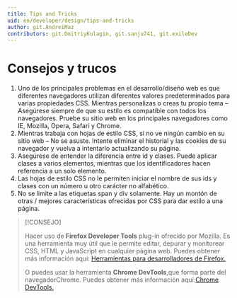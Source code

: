 ```yaml
---
title: Tips and Tricks
uid: en/developer/design/tips-and-tricks
author: git.AndreiMaz
contributors: git.DmitriyKulagin, git.sanju741, git.exileDev
---
```


# Consejos y trucos

1. Uno de los principales problemas en el desarrollo/diseño web es que diferentes navegadores utilizan diferentes valores predeterminados para varias propiedades CSS. Mientras personalizas o creas tu propio tema – Asegúrese siempre de que su estilo es compatible con todos los navegadores. Pruebe su sitio web en los principales navegadores como IE, Mozilla, Opera, Safari y Chrome.
1. Mientras trabaja con hojas de estilo CSS, si no ve ningún cambio en su sitio web – No se asuste. Intente eliminar el historial y las cookies de su navegador y vuelva a intentarlo actualizando su página.
1. Asegúrese de entender la diferencia entre id y clases. Puede aplicar clases a varios elementos, mientras que los identificadores hacen referencia a un solo elemento.
1. Las hojas de estilo CSS no le permiten iniciar el nombre de sus ids y clases con un número u otro carácter no alfabético.
1. No se limite a las etiquetas span y div solamente. Hay un montón de otras / mejores características ofrecidas por CSS para dar estilo a una página.

> [!CONSEJO]
>
> Hacer uso de  **Firefox Developer Tools**  plug-in ofrecido por Mozilla. Es una herramienta muy útil que le permite editar, depurar y monitorear CSS, HTML y JavaScript en cualquier página web. Puedes obtener más información aquí: [Herramientas para desarrolladores de Firefox. ](https://developer.mozilla.org/en-US/docs/Tools)
>
> O puedes usar la herramienta **Chrome DevTools**,que forma parte del navegadorChrome. Puedes obtener más información aquí:[Chrome DevTools. ](https://developers.google.com/web/tools/chrome-devtools)


